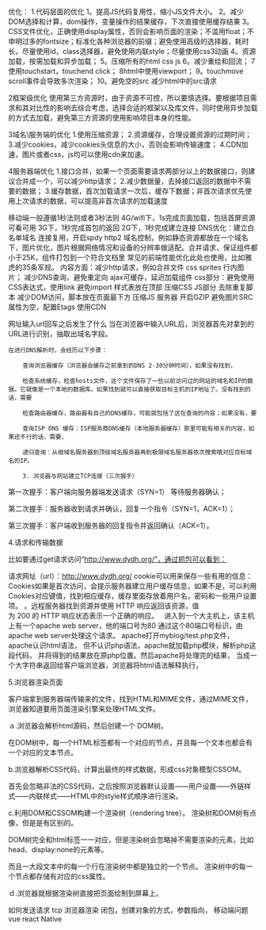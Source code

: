  优化：
 1.代码层面的优化
	 1。提高JS代码复用性，缩小JS文件大小。
	 2。减少DOM选择和计算，dom操作，变量操作的结果缓存，下次直接使用缓存结果
	 3。CSS文件优化，正确使用display属性，否则会影响页面的渲染；不滥用float；不申明过多的fontsize；标准化各种浏览器的前缀；避免使用高级的选择器，耗时长，尽量使用id，class选择器，避免使用内联style；尽量使用css3动画
	 4。资源加载，按需加载和异步加载；
	 5。压缩所有的html css js
	 6。减少重绘和回流；
	 7使用touchstart，touchend click；
	 8html中使用viewport；
	 9。touchmove scroll事件会导致多次渲染；
	 10。避免空的src 减少html中的src请求

2框架级优化
	使用第三方资源时，由于资源不可控，所以要慎选择。要根据项目需求和其对比性的影响去综合考虑，选择合适的框架以及库文件，同时使用异步加载的方式去加载，避免第三方资源的使用影响项目本身的性能。

3域名\服务端的优化
	1.使用压缩资源；
	2.资源缓存，合理设置资源的过期时间；
	3.减少cookies，减少cookies头信息的大小，否则会影响传输速度；
	4.CDN加速，图片或者css，js均可以使用cdn来加速。

4服务器端优化
	1.接口合并，如果一个页面需要请求两部分以上的数据接口，则建议合并成一个，可以减少http请求；
	2.减少数据量，去掉接口返回的数据中不需要的数据；
	3.缓存数据，首次加载请求一次后，缓存下数据；非首次请求优先使用上次请求的数据，可以提高非首次请求的加载速度

移动端一般遵循1秒法则或者3秒法则
4G/wifi下，1s完成页面加载，包括首屏资源可看可用
3G下，1秒完成首包的返回
2G下，1秒完成建立连接
DNS优化：建立白名单域名
连接复用，开启spdy http2 域名控制，例如静态资源都放在一个域名下，图片优化，图片根据网络情况和设备的分辨率做适配。合并请求，保证组件都小于25K，组件打包到一个符合文档里 常见的前端性能优化此处也使用，比如雅虎的35条军规。
内容方面：减少http请求，例如合并文件 css sprites 行内图片；
减少DNS查询，避免重定向 ajax可缓存，延迟加载组件
css部分：避免使用CSS表达式，使用link 避免import 样式表放在顶部 压缩CSS
JS部分 去除重复脚本 减少DOM访问，脚本放在页面最下方 压缩JS
服务器 开启GZIP 避免图片SRC属性为空，配置Etags 使用CDN

网址输入url回车之后发生了什么
	当在浏览器中输入URL后，浏览器首先对拿到的URL进行识别，抽取出域名字段。

	在进行DNS解析时，会经历以下步骤：

		查询浏览器缓存（浏览器会缓存之前拿到的DNS 2-30分钟时间），如果没有找到，

		检查系统缓存，检查hosts文件，这个文件保存了一些以前访问过的网站的域名和IP的数据。它就像是一个本地的数据库。如果找到就可以直接获取目标主机的IP地址了。没有找到的话，需要

		检查路由器缓存，路由器有自己的DNS缓存，可能就包括了这在查询的内容；如果没有，要

		查询ISP DNS 缓存：ISP服务商DNS缓存（本地服务器缓存）那里可能有相关的内容，如果还不行的话，需要，

		递归查询：从根域名服务器到顶级域名服务器再到极限域名服务器依次搜索哦对应目标域名的IP。

		3. 浏览器与网站建立TCP连接（三次握手）

第一次握手：客户端向服务器端发送请求（SYN=1） 等待服务器确认；

第二次握手：服务器收到请求并确认，回复一个指令（SYN=1，ACK=1）；

第三次握手：客户端收到服务器的回复指令并返回确认（ACK=1）。

4.请求和传输数据

比如要通过get请求访问“http://www.dydh.org/”，通过抓包可以看到：

请求网址（url）：http://www.dydh.org/ cookie可以用来保存一些有用的信息：Cookies如果是首次访问，会提示服务器建立用户缓存信息，如果不是，可以利用Cookies对应键值，找到相应缓存，缓存里面存放着用户名，密码和一些用户设置项。
。远程服务器找到资源并使用 HTTP 响应返回该资源，值为 200 的 HTTP 响应状态表示一个正确的响应。
 
进入到一个大主机上，该主机上有一个apache web server，他的端口号为80
通过这个80端口号标识，由apache web server处理这个请求。
apache打开myblog/test.php文件，apache认识html语法，
但不认识php语法，apache就加载php模块，解析php这段代码，
并将得到的结果放在原php位置。然后apache将处理完的结果，
当成一个大字符串返回给客户端浏览器，浏览器将html语法解释执行，


5.浏览器渲染页面

客户端拿到服务器端传输来的文件，找到HTML和MIME文件，通过MIME文件，浏览器知道要用页面渲染引擎来处理HTML文件。

ａ.浏览器会解析html源码，然后创建一个 DOM树。

在DOM树中，每一个HTML标签都有一个对应的节点，并且每一个文本也都会有一个对应的文本节点。

b.浏览器解析CSS代码，计算出最终的样式数据，形成css对象模型CSSOM。

首先会忽略非法的CSS代码，之后按照浏览器默认设置——用户设置——外链样式——内联样式——HTML中的style样式顺序进行渲染。

c.利用DOM和CSSOM构建一个渲染树（rendering tree）。
渲染树和DOM树有点像，但是是有区别的。

DOM树完全和html标签一一对应，但是渲染树会忽略掉不需要渲染的元素，比如head、display:none的元素等。

而且一大段文本中的每一个行在渲染树中都是独立的一个节点。
渲染树中的每一个节点都存储有对应的css属性。

ｄ.浏览器就根据渲染树直接把页面绘制到屏幕上。



如何发送请求 tcp 浏览器渲染
闭包，创建对象的方式，参数指向，
移动端问题
vue react Native
